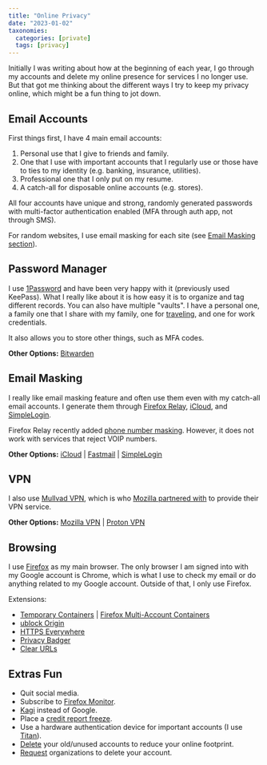 ```yaml
---
title: "Online Privacy"
date: "2023-01-02"
taxonomies:
  categories: [private]
  tags: [privacy]
---
```


Initially I was writing about how at the beginning of each year, I go through my accounts and delete my online presence for services I no longer use. But that got me thinking about the different ways I try to keep my privacy online, which might be a fun thing to jot down.

## Email Accounts

First things first, I have 4 main email accounts:

1. Personal use that I give to friends and family.
2. One that I use with important accounts that I regularly use or those have to ties to my identity (e.g. banking, insurance, utilities).
3. Professional one that I only put on my resume.
4. A catch-all for disposable online accounts (e.g. stores).

All four accounts have unique and strong, randomly generated passwords with multi-factor authentication enabled (MFA through auth app, not through SMS).

For random websites, I use email masking for each site (see [Email Masking section](#email-masking)).

## Password Manager

I use [1Password](https://1password.com) and have been very happy with it (previously used KeePass). What I really like about it is how easy it is to organize and tag different records. You can also have multiple "vaults". I have a personal one, a family one that I share with my family, one for [traveling](https://support.1password.com/travel-mode/), and one for work credentials.

It also allows you to store other things, such as MFA codes.

**Other Options:** [Bitwarden](https://bitwarden.com/pricing/)

## Email Masking

I really like email masking feature and often use them even with my catch-all email accounts. I generate them through [Firefox Relay](https://relay.firefox.com), [iCloud](https://support.apple.com/en-us/HT210425), and [SimpleLogin](https://simplelogin.io).

Firefox Relay recently added [phone number masking](https://blog.mozilla.org/en/privacy-security/hide-your-phone-number-with-firefox-relay/). However, it does not work with services that reject VOIP numbers.

**Other Options:** [iCloud](https://support.apple.com/en-us/HT210425) | [Fastmail](https://1password.com/fastmail/) | [SimpleLogin](https://simplelogin.io)

## VPN

I also use [Mullvad VPN](https://mullvad.net), which is who [Mozilla partnered with](https://mullvad.net/en/blog/2019/12/3/mullvad-partnerships-page-has-been-updated-mozilla/) to provide their VPN service.

**Other Options:** [Mozilla VPN](https://vpn.mozilla.org/) | [Proton VPN](https://protonvpn.com)

## Browsing

I use [Firefox](https://www.mozilla.org/en-US/firefox/) as my main browser. The only browser I am signed into with my Google account is Chrome, which is what I use to check my email or do anything related to my Google account. Outside of that, I only use Firefox.

Extensions:

- [Temporary Containers](https://addons.mozilla.org/en-US/firefox/addon/temporary-containers/) | [Firefox Multi-Account Containers](https://addons.mozilla.org/en-US/firefox/addon/multi-account-containers/)
- [ublock Origin](https://addons.mozilla.org/en-US/firefox/addon/ublock-origin/)
- [HTTPS Everywhere](https://addons.mozilla.org/en-US/firefox/addon/https-everywhere/)
- [Privacy Badger](https://addons.mozilla.org/en-US/firefox/addon/privacy-badger17/)
- [Clear URLs](https://addons.mozilla.org/en-US/firefox/addon/clearurls/)

## Extras Fun

- Quit social media.
- Subscribe to [Firefox Monitor](https://monitor.firefox.com).
- [Kagi](https://kagi.com/settings?p=billing_plan) instead of Google.
- Place a [credit report freeze](https://consumer.ftc.gov/articles/what-know-about-credit-freezes-fraud-alerts#freeze).
- Use a hardware authentication device for important accounts (I use [Titan](https://cloud.google.com/titan-security-key)).
- [Delete](https://justdeleteme.xyz) your old/unused accounts to reduce your online footprint.
- [Request](https://yourdigitalrights.org) organizations to delete your account.
